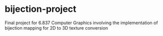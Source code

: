 # bijection-project
Final project for 6.837 Computer Graphics involving the implementation of bijection mapping for 2D to 3D texture conversion

